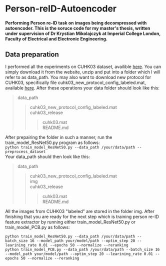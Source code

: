 # Person-reID-Autoencoder
#### Performing Person re-ID task on images being decompressed with autoencoder. This is the soruce code for my master's thesis, written under supervision of Dr Krystian Mikolajczyk at Imperial College London, Faculty of Electrical and Electronic Engineering.
## Data preparation
I performed all the experiments on CUHK03 dataset, availible [here](http://www.ee.cuhk.edu.hk/~xgwang/CUHK_identification.html). You can simply download it from the website, unzip and put into a folder which I will refer to as data_path. You may also want to download new protocol for CUHK03, specifically file cuhk03_new_protocol_config_labeled.mat, available [here](https://github.com/zhunzhong07/person-re-ranking/tree/master/evaluation/data/CUHK03). After these operations your data folder should look like this:  
> data_path
>> cuhk03_new_protocol_config_labeled.mat  
>> cuhk03_release  
>>> cuhk03.mat  
>>> README.md  

After prepairing the folder in such a manner, run the train_model_ResNet50.py program as follows:  
`python train_model_ResNet50.py --data_path /your/data/path --preprocess_dataset`  
Your data_path should then look like this:  
> data_path
>> cuhk03_new_protocol_config_labeled.mat  
>> img  
>> cuhk03_release  
>>> cuhk03.mat  
>>> README.md  

All the images from CUHK03 "labeled" are stored in the folder img. After finishing that you are ready for the next step which is training person re-ID feature extractor by running either train_model_ResNet50.py or train_model_PCB.py as follows:  
```
python train_model_ResNet50.py --data_path /your/data/path --batch_size 16 --model_path your/model/path --optim_step 20 --learining_rate 0.01 --epochs 50 --normalize --reranking  
python train_model_PCB.py --data_path /your/data/path --batch_size 16 --model_path your/model/path --optim_step 20 --learining_rate 0.01 --epochs 50 --normalize --reranking  
```
